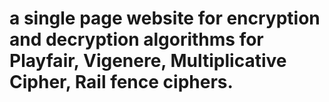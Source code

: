 #  a single page website for encryption and decryption algorithms for Playfair, Vigenere, Multiplicative Cipher, Rail fence ciphers.
